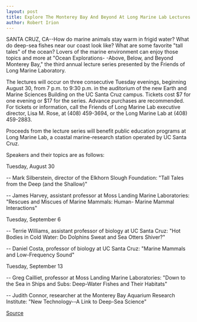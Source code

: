 ```yaml
---
layout: post
title: Explore The Monterey Bay And Beyond At Long Marine Lab Lectures
author: Robert Irion
---
```


SANTA CRUZ, CA--How do marine animals stay warm in frigid  water? What do deep-sea fishes near our coast look like? What are  some favorite "tall tales" of the ocean? Lovers of the marine  environment can enjoy those topics and more at "Ocean Explorations- -Above, Below, and Beyond Monterey Bay," the third annual lecture  series presented by the Friends of Long Marine Laboratory.

The lectures will occur on three consecutive Tuesday evenings,  beginning August 30, from 7 p.m. to 9:30 p.m. in the auditorium of  the new Earth and Marine Sciences Building on the UC Santa Cruz  campus. Tickets cost $7 for one evening or $17 for the series.  Advance purchases are recommended. For tickets or information, call  the Friends of Long Marine Lab executive director, Lisa M. Rose, at  (408) 459-3694, or the Long Marine Lab at (408) 459-2883.

Proceeds from the lecture series will benefit public education  programs at Long Marine Lab, a coastal marine-research station  operated by UC Santa Cruz.

Speakers and their topics are as follows:

Tuesday, August 30

\-- Mark Silberstein, director of the Elkhorn Slough Foundation:  "Tall Tales from the Deep (and the Shallow)"

\-- James Harvey, assistant professor at Moss Landing Marine  Laboratories: "Rescues and Miscues of Marine Mammals: Human- Marine Mammal Interactions"

Tuesday, September 6

\-- Terrie Williams, assistant professor of biology at UC Santa  Cruz: "Hot Bodies in Cold Water: Do Dolphins Sweat and Sea Otters  Shiver?"

\-- Daniel Costa, professor of biology at UC Santa Cruz: "Marine  Mammals and Low-Frequency Sound"

Tuesday, September 13

\-- Greg Cailliet, professor at Moss Landing Marine  Laboratories:  "Down to the Sea in Ships and Subs: Deep-Water Fishes and Their  Habitats"

\-- Judith Connor, researcher at the Monterey Bay Aquarium  Research Institute: "New Technology--A Link to Deep-Sea Science"

[Source](http://www1.ucsc.edu/news_events/press_releases/archive/94-95/07-94/072294-Long_Marine_Lab_lec.html "Permalink to 072294-Long_Marine_Lab_lec")
